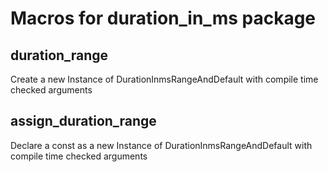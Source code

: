 # Macros for duration_in_ms package

## duration_range
Create a new Instance of DurationInmsRangeAndDefault with compile time checked arguments

## assign_duration_range
Declare a const as a new Instance of DurationInmsRangeAndDefault with compile time checked arguments
